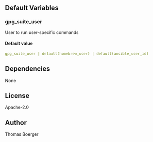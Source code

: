 
## Default Variables

### gpg_suite_user

User to run user-specific commands

#### Default value

```yaml
gpg_suite_user | default(homebrew_user) | default(ansible_user_id)
```
## Dependencies

None

## License

Apache-2.0

## Author

Thomas Boerger

